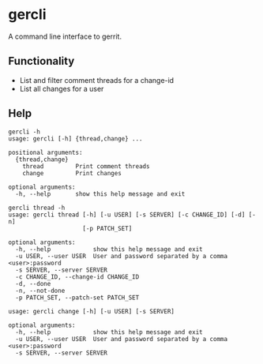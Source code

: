 # gercli

A command line interface to gerrit.

## Functionality

- List and filter comment threads for a change-id
- List all changes for a user

## Help

```
gercli -h
usage: gercli [-h] {thread,change} ...

positional arguments:
  {thread,change}
    thread         Print comment threads
    change         Print changes

optional arguments:
  -h, --help       show this help message and exit
```

```
gercli thread -h
usage: gercli thread [-h] [-u USER] [-s SERVER] [-c CHANGE_ID] [-d] [-n]
                     [-p PATCH_SET]

optional arguments:
  -h, --help            show this help message and exit
  -u USER, --user USER  User and password separated by a comma <user>:password
  -s SERVER, --server SERVER
  -c CHANGE_ID, --change-id CHANGE_ID
  -d, --done
  -n, --not-done
  -p PATCH_SET, --patch-set PATCH_SET
```

```gercli change
usage: gercli change [-h] [-u USER] [-s SERVER]

optional arguments:
  -h, --help            show this help message and exit
  -u USER, --user USER  User and password separated by a comma <user>:password
  -s SERVER, --server SERVER
```
